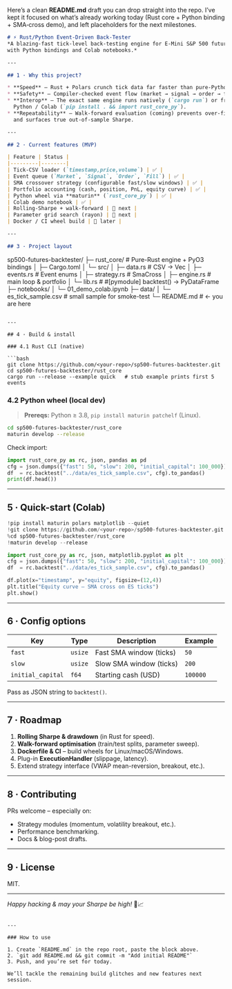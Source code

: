 Here’s a clean **README.md** draft you can drop straight into the repo.
I’ve kept it focused on what’s already working today (Rust core + Python
binding + SMA‐cross demo), and left placeholders for the next milestones.

```markdown
# ⚡ Rust/Python Event-Driven Back-Tester  
*A blazing-fast tick-level back-testing engine for E-Mini S&P 500 futures,
with Python bindings and Colab notebooks.*

---

## 1 · Why this project?

* **Speed** – Rust + Polars crunch tick data far faster than pure-Python loops.  
* **Safety** – Compiler-checked event flow (market → signal → order → fill).  
* **Interop** – The exact same engine runs natively (`cargo run`) or from
  Python / Colab (`pip install . && import rust_core_py`).  
* **Repeatability** – Walk-forward evaluation (coming) prevents over-fitting
  and surfaces true out-of-sample Sharpe.

---

## 2 · Current features (MVP)

| Feature | Status |
|---------|--------|
| Tick-CSV loader (`timestamp,price,volume`) | ✅ |
| Event queue (`Market`, `Signal`, `Order`, `Fill`) | ✅ |
| SMA crossover strategy (configurable fast/slow windows) | ✅ |
| Portfolio accounting (cash, position, PnL, equity curve) | ✅ |
| Python wheel via **maturin** (`rust_core_py`) | ✅ |
| Colab demo notebook | ✅ |
| Rolling-Sharpe + walk-forward | 🚧 next |
| Parameter grid search (rayon) | 🚧 next |
| Docker / CI wheel build | 🚧 later |

---

## 3 · Project layout

```

sp500-futures-backtester/
├─ rust\_core/            # Pure-Rust engine + PyO3 bindings
│  ├─ Cargo.toml
│  └─ src/
│     ├─ data.rs         # CSV → Vec<Tick>
│     ├─ events.rs       # Event enums
│     ├─ strategy.rs     # SmaCross
│     ├─ engine.rs       # main loop & portfolio
│     └─ lib.rs          # #\[pymodule] backtest() -> PyDataFrame
├─ notebooks/
│  └─ 01\_demo\_colab.ipynb
├─ data/
│  └─ es\_tick\_sample.csv  # small sample for smoke-test
└─ README.md              # ← you are here

````

---

## 4 · Build & install

### 4.1 Rust CLI (native)

```bash
git clone https://github.com/<your-repo>/sp500-futures-backtester.git
cd sp500-futures-backtester/rust_core
cargo run --release --example quick   # stub example prints first 5 events
````

### 4.2 Python wheel (local dev)

> **Prereqs:** Python ≥ 3.8, `pip install maturin patchelf` (Linux).

```bash
cd sp500-futures-backtester/rust_core
maturin develop --release
```

Check import:

```python
import rust_core_py as rc, json, pandas as pd
cfg = json.dumps({"fast": 50, "slow": 200, "initial_capital": 100_000})
df  = rc.backtest("../data/es_tick_sample.csv", cfg).to_pandas()
print(df.head())
```

---

## 5 · Quick-start (Colab)

```python
!pip install maturin polars matplotlib --quiet
!git clone https://github.com/<your-repo>/sp500-futures-backtester.git
%cd sp500-futures-backtester/rust_core
!maturin develop --release

import rust_core_py as rc, json, matplotlib.pyplot as plt
cfg = json.dumps({"fast": 50, "slow": 200, "initial_capital": 100_000})
df  = rc.backtest("../data/es_tick_sample.csv", cfg).to_pandas()

df.plot(x="timestamp", y="equity", figsize=(12,4))
plt.title("Equity curve – SMA cross on ES ticks")
plt.show()
```

---

## 6 · Config options

| Key               | Type    | Description             | Example  |
| ----------------- | ------- | ----------------------- | -------- |
| `fast`            | `usize` | Fast SMA window (ticks) | `50`     |
| `slow`            | `usize` | Slow SMA window (ticks) | `200`    |
| `initial_capital` | `f64`   | Starting cash (USD)     | `100000` |

Pass as JSON string to `backtest()`.

---

## 7 · Roadmap

1. **Rolling Sharpe & drawdown** (in Rust for speed).
2. **Walk-forward optimisation** (train/test splits, parameter sweep).
3. **Dockerfile & CI** – build wheels for Linux/macOS/Windows.
4. Plug-in **ExecutionHandler** (slippage, latency).
5. Extend strategy interface (VWAP mean-reversion, breakout, etc.).

---

## 8 · Contributing

PRs welcome – especially on:

* Strategy modules (momentum, volatility breakout, etc.).
* Performance benchmarking.
* Docs & blog-post drafts.

---

## 9 · License

MIT.

---

*Happy hacking & may your Sharpe be high!* 🦀📈

```

---

### How to use

1. Create `README.md` in the repo root, paste the block above.  
2. `git add README.md && git commit -m "Add initial README"`  
3. Push, and you’re set for today.  

We’ll tackle the remaining build glitches and new features next session.
```
